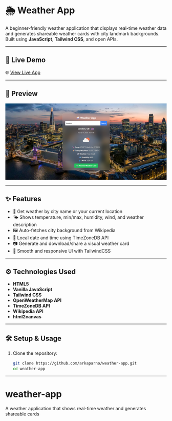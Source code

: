 # 🌦️ Weather App

A beginner-friendly weather application that displays real-time weather data and generates shareable weather cards with city landmark backgrounds. Built using **JavaScript**, **Tailwind CSS**, and open APIs.

---

## 🚀 Live Demo

🌐 [View Live App](https://arkaparno.github.io/weather-app)

---

## 📸 Preview

![Weather App Preview](preview.png)

---

## ✨ Features

- 📍 Get weather by city name or your current location
- 🌤️ Shows temperature, min/max, humidity, wind, and weather description
- 🖼️ Auto-fetches city background from Wikipedia
- 📝 Local date and time using TimeZoneDB API
- 📷 Generate and download/share a visual weather card
- 🎨 Smooth and responsive UI with TailwindCSS

---

## ⚙️ Technologies Used

- **HTML5**
- **Vanilla JavaScript**
- **Tailwind CSS**
- **OpenWeatherMap API**
- **TimeZoneDB API**
- **Wikipedia API**
- **html2canvas**

---

## 🛠️ Setup & Usage

1. Clone the repository:
   ```bash
   git clone https://github.com/arkaparno/weather-app.git
   cd weather-app

---

# weather-app
A weather application that shows real-time weather and generates shareable cards
